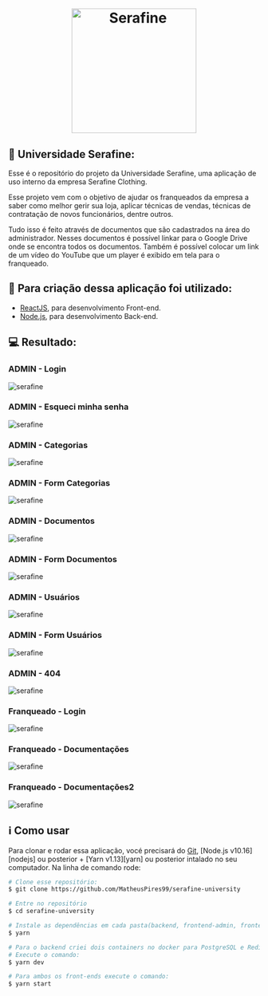 <h1 align="center">
    <img alt="Serafine" src="https://universidade.serafine.com.br/static/media/logo.7dd80909.svg" width="250px" />
    <br />
</h1>

## :rocket: Universidade Serafine:

Esse é o repositório do projeto da Universidade Serafine, uma aplicação de uso interno da empresa Serafine Clothing.

Esse projeto vem com o objetivo de ajudar os franqueados da empresa a saber como melhor gerir sua loja, aplicar técnicas de vendas, técnicas de contratação de novos funcionários, dentre outros. 

Tudo isso é feito através de documentos que são cadastrados na área do administrador. Nesses documentos é possível linkar para o Google Drive onde se encontra todos os documentos. Também é possível colocar um link de um vídeo do YouTube que um player é exibido em tela para o franqueado.

## :hammer: Para criação dessa aplicação foi utilizado:
- [ReactJS](https://pt-br.reactjs.org/docs/getting-started.html), para desenvolvimento Front-end.
- [Node.js](https://nodejs.org/en/), para desenvolvimento Back-end.

## :computer: Resultado:

### ADMIN - Login
![serafine](.github/admin-login.png)

### ADMIN - Esqueci minha senha
![serafine](.github/admin-forgot.png)

### ADMIN - Categorias
![serafine](.github/admin-category.png)

### ADMIN - Form Categorias
![serafine](.github/admin-category-form.png)

### ADMIN - Documentos
![serafine](.github/admin-document.png)

### ADMIN - Form Documentos
![serafine](.github/admin-document-form.png)

### ADMIN - Usuários
![serafine](.github/admin-user.png)

### ADMIN - Form Usuários
![serafine](.github/admin-user-form.png)

### ADMIN - 404
![serafine](.github/admin-404.png)

### Franqueado - Login
![serafine](.github/franchisee-login.png)

### Franqueado - Documentações
![serafine](.github/franchisee-docs.png)

### Franqueado - Documentações2
![serafine](.github/franchisee-doc2.png)

## :information_source: Como usar

Para clonar e rodar essa aplicação, vocé precisará do [Git](https://git-scm.com), [Node.js v10.16][nodejs] ou posterior + [Yarn v1.13][yarn] ou posterior intalado no seu computador. Na linha de comando rode:

```bash
# Clone esse repositório:
$ git clone https://github.com/MatheusPires99/serafine-university

# Entre no repositório
$ cd serafine-university

# Instale as dependências em cada pasta(backend, frontend-admin, frontend-franchisee)
$ yarn

# Para o backend criei dois containers no docker para PostgreSQL e Redis
# Execute o comando:
$ yarn dev

# Para ambos os front-ends execute o comando:
$ yarn start

```
